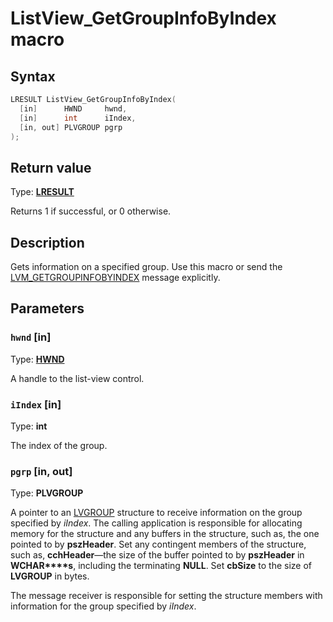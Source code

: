 # ListView_GetGroupInfoByIndex macro

## Syntax

```cpp
LRESULT ListView_GetGroupInfoByIndex(
  [in]      HWND     hwnd,
  [in]      int      iIndex,
  [in, out] PLVGROUP pgrp
);
```

## Return value

Type: **[LRESULT](https://learn.microsoft.com/windows/desktop/winprog/windows-data-types)**

Returns 1 if successful, or 0 otherwise.

## Description

Gets information on a specified group. Use this macro or send the [LVM_GETGROUPINFOBYINDEX](https://learn.microsoft.com/windows/desktop/controls/lvm-getgroupinfobyindex) message explicitly.

## Parameters

### `hwnd` [in]

Type: **[HWND](https://learn.microsoft.com/windows/desktop/WinProg/windows-data-types)**

A handle to the list-view control.

### `iIndex` [in]

Type: **int**

The index of the group.

### `pgrp` [in, out]

Type: **PLVGROUP**

A pointer to an [LVGROUP](https://learn.microsoft.com/windows/desktop/api/commctrl/ns-commctrl-lvgroup) structure to receive information on the group specified by *iIndex*. The calling application is responsible for allocating memory for the structure and any buffers in the structure, such as, the one pointed to by **pszHeader**. Set any contingent members of the structure, such as, **cchHeader**—the size of the buffer pointed to by **pszHeader** in **WCHAR****s**, including the terminating **NULL**. Set **cbSize** to the size of **LVGROUP** in bytes.

The message receiver is responsible for setting the structure members with information for the group specified by *iIndex*.
